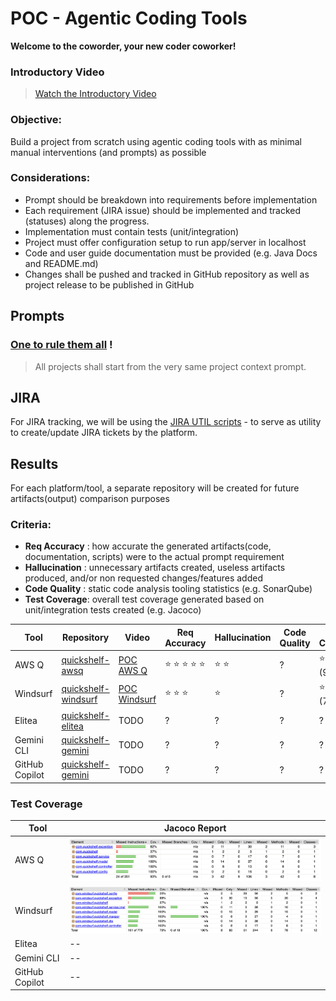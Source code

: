 
# POC - Agentic Coding Tools

**Welcome to the coworder, your new coder coworker!**

### Introductory Video

> [Watch the Introductory Video](https://drive.google.com/file/d/1YyltOnafY4TFqp9H94FDbs5PuMgtm9Rf/view?usp=sharing)

### Objective: 
Build a project from scratch using agentic coding tools with as minimal manual interventions (and prompts) as possible  

### Considerations: 
- Prompt should be breakdown into requirements before implementation
- Each requirement (JIRA issue) should be implemented and tracked (statuses) along the progress.
- Implementation must contain tests (unit/integration)
- Project must offer configuration setup to run app/server in localhost
- Code and user guide documentation must be provided (e.g. Java Docs and README.md) 
- Changes shall be pushed and tracked in GitHub repository as well as project release to be published in GitHub

## Prompts

### [One to rule them all](prompt.md) !  

> All projects shall start from the very same project context prompt. 

## JIRA

For JIRA tracking, we will be using the [JIRA UTIL scripts](https://github.com/vinipx/jira-util) - to serve as utility to create/update JIRA tickets by the platform. 
 
## Results

For each platform/tool, a separate repository will be created for future artifacts(output) comparison purposes

### Criteria:
- **Req Accuracy** : how accurate the generated artifacts(code, documentation, scripts) were to the actual prompt requirement
- **Hallucination** : unnecessary artifacts created, useless artifacts produced, and/or non requested changes/features added
- **Code Quality** : static code analysis tooling statistics (e.g. SonarQube) 
- **Test Coverage**: overall test coverage generated based on unit/integration tests created (e.g. Jacoco)

| Tool | Repository | Video | Req Accuracy | Hallucination | Code Quality | Test Coverage |
|-----------------|-----------------|-----------------|-----------------|-----------------|-----------------|-----------------|
| AWS Q  |  [quickshelf-awsq](https://github.com/vinipx/quickshelf-awsq) | [POC AWS Q](https://drive.google.com/file/d/1aik7bi-6z2mkCUN5JcUdyRhfxFFQ3Wgh/view?usp=sharing) | :star: :star: :star: :star: :star: | :star: :star: | ? | :star: :star: :star: :star: (93%) | 
| Windsurf  |  [quickshelf-windsurf](https://github.com/vinipx/quickshelf-windsurf) | [POC Windsurf](https://drive.google.com/file/d/1dbyHwMrl6W_fxgjrFNQI21XlPxjr61yZ/view?usp=sharing) | :star: :star: :star: | :star: | ? | :star: :star: :star: (79%) |
| Elitea    | [quickshelf-elitea](https://github.com/vinipx/quickshelf-elitea) | TODO | ? | ? | ? | ? |
| Gemini CLI | [quickshelf-gemini](https://github.com/vinipx/quickshelf-gemini) | TODO | ? | ? | ? | ? |
| GitHub Copilot | [quickshelf-gemini](https://github.com/vinipx/quickshelf-copilot) | TODO | ? | ? | ? | ? |

### Test Coverage

| Tool | Jacoco Report|
|-----------|-----------|
| AWS Q | ![jacoco-aws](jacoco-awsq.png)|
| Windsurf | ![jacoco-windsurf](jacoco-windsurf.png) |
| Elitea | -- |
| Gemini CLI | -- |
| GitHub Copilot | -- |

